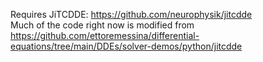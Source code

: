 Requires JiTCDDE:
https://github.com/neurophysik/jitcdde \
Much of the code right now is modified from \
https://github.com/ettoremessina/differential-equations/tree/main/DDEs/solver-demos/python/jitcdde
